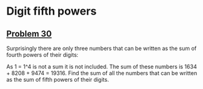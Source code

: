 # Digit fifth powers
## [Problem 30](https://projecteuler.net/problem=30)
Surprisingly there are only three numbers that can be written as the sum of fourth powers of their digits:


As 1 = 1^4 is not a sum it is not included.
The sum of these numbers is 1634 + 8208 + 9474 = 19316.
Find the sum of all the numbers that can be written as the sum of fifth powers of their digits.
